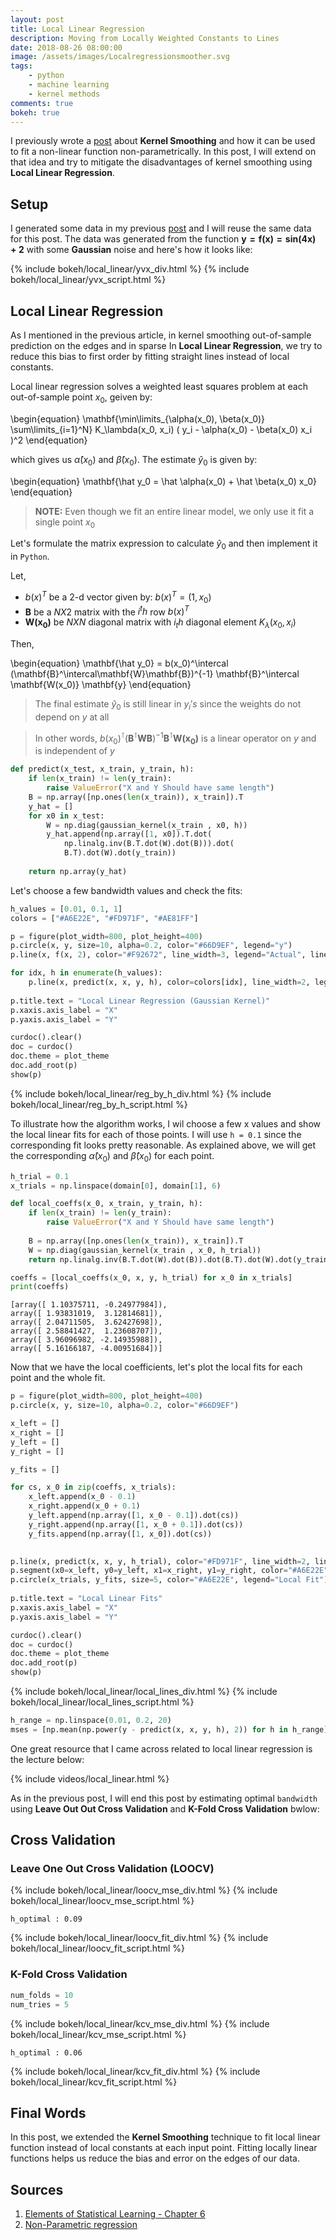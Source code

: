 ```yaml
---
layout: post
title: Local Linear Regression
description: Moving from Locally Weighted Constants to Lines 
date: 2018-08-26 08:00:00
image: /assets/images/Localregressionsmoother.svg
tags:
    - python
    - machine learning
    - kernel methods
comments: true
bokeh: true
---
```


I previously wrote a [post](http://www.sharmakapil.com/2018/08/26/kernel-smoothing.html) about **Kernel Smoothing** and how it can be used to fit a non-linear function non-parametrically. In this post, I will extend on that idea and try to mitigate the disadvantages of kernel smoothing using **Local Linear Regression**. 

## Setup

I generated some data in my previous [post](http://www.sharmakapil.com/2018/08/26/kernel-smoothing.html) and I will reuse the same data for this post. The data was generated from the function $\mathbf{y = f(x) = sin(4x) + 2}$ with some **Gaussian** noise and here's how it looks like:

{% include bokeh/local_linear/yvx_div.html %}
{% include bokeh/local_linear/yvx_script.html %}

## Local Linear Regression

As I mentioned in the previous article, in kernel smoothing out-of-sample prediction on the edges and in sparse In **Local Linear Regression**, we try to reduce this bias to first order by fitting straight lines instead of local constants. 

Local linear regression solves a weighted least squares problem at each out-of-sample point $x_0$, geiven by:

\begin{equation}
\mathbf{\min\limits_{\alpha(x_0), \beta(x_0)} \sum\limits_{i=1}^N} K_\lambda(x_0, x_i) ( y_i - \alpha(x_0) - \beta(x_0) x_i )^2
\end{equation}


which gives us $\hat \alpha(x_0)$ and $\hat \beta(x_0)$. The estimate $\hat y_0$ is given by:

\begin{equation}
\mathbf{\hat y_0 = \hat \alpha(x_0) + \hat \beta(x_0) x_0}
\end{equation}

> **NOTE:** Even though we fit an entire linear model, we only use it fit a single point $x_0$ 

Let's formulate the matrix expression to calculate $\hat y_0$ and then implement it in `Python`.


Let,

- $b(x)^T$ be a 2-d vector given by: $b(x)^T = (1, x_0)$
- $\mathbf{B}$ be a $N X 2$ matrix with the $i^th$ row $b(x)^T$
- $\mathbf{W(x_0)}$ be $N X N$ diagonal matrix with $i_th$ diagonal element $K_\lambda(x_0, x_i)$

Then,

\begin{equation}
\mathbf{\hat y_0} = b(x_0)^\intercal (\mathbf{B}^\intercal\mathbf{W}\mathbf{B})^{-1} \mathbf{B}^\intercal \mathbf{W(x_0)} \mathbf{y} 
\end{equation}

> The final estimate $\hat y_0$ is still linear in $y_i's$ since the weights do not depend on $y$ at all

> In other words, $b(x_0)^\intercal (\mathbf{B}^\intercal\mathbf{W}\mathbf{B})^{-1} \mathbf{B}^\intercal \mathbf{W(x_0)}$ is a linear operator on $y$ and is independent of $y$

```python
def predict(x_test, x_train, y_train, h):
    if len(x_train) != len(y_train):
        raise ValueError("X and Y Should have same length")
    B = np.array([np.ones(len(x_train)), x_train]).T
    y_hat = []
    for x0 in x_test:
        W = np.diag(gaussian_kernel(x_train , x0, h))
        y_hat.append(np.array([1, x0]).T.dot(
            np.linalg.inv(B.T.dot(W).dot(B))).dot(
            B.T).dot(W).dot(y_train))
    
    return np.array(y_hat)
```

Let's choose a few bandwidth values and check the fits:

```python
h_values = [0.01, 0.1, 1]
colors = ["#A6E22E", "#FD971F", "#AE81FF"]
```

```python
p = figure(plot_width=800, plot_height=400)
p.circle(x, y, size=10, alpha=0.2, color="#66D9EF", legend="y")
p.line(x, f(x, 2), color="#F92672", line_width=3, legend="Actual", line_dash="dashed")

for idx, h in enumerate(h_values):
    p.line(x, predict(x, x, y, h), color=colors[idx], line_width=2, legend="y_hat (h={})".format(h))
    
p.title.text = "Local Linear Regression (Gaussian Kernel)"
p.xaxis.axis_label = "X"
p.yaxis.axis_label = "Y"

curdoc().clear()
doc = curdoc()
doc.theme = plot_theme
doc.add_root(p)
show(p)
```

{% include bokeh/local_linear/reg_by_h_div.html %}
{% include bokeh/local_linear/reg_by_h_script.html %} 

To illustrate how the algorithm works, I wil choose a few x values and show the local linear fits for each of those points. I will use `h = 0.1` since the corresponding fit looks pretty reasonable. As explained above, we will get the corresponding $\hat \alpha(x_0)$ and $\hat \beta(x_0)$ for each point.

```python
h_trial = 0.1
x_trials = np.linspace(domain[0], domain[1], 6)

def local_coeffs(x_0, x_train, y_train, h):
    if len(x_train) != len(y_train):
        raise ValueError("X and Y Should have same length")
    
    B = np.array([np.ones(len(x_train)), x_train]).T
    W = np.diag(gaussian_kernel(x_train , x_0, h_trial))
    return np.linalg.inv(B.T.dot(W).dot(B)).dot(B.T).dot(W).dot(y_train)

coeffs = [local_coeffs(x_0, x, y, h_trial) for x_0 in x_trials]
print(coeffs)
```

```
[array([ 1.10375711, -0.24977984]), 
array([ 1.93831019,  3.12814681]), 
array([ 2.04711505,  3.62427698]), 
array([ 2.58841427,  1.23608707]), 
array([ 3.96096982, -2.14935988]), 
array([ 5.16166187, -4.00951684])]
```

Now that we have the local coefficients, let's plot the local fits for each point and the whole fit.

```python
p = figure(plot_width=800, plot_height=400)
p.circle(x, y, size=10, alpha=0.2, color="#66D9EF")

x_left = []
x_right = []
y_left = []
y_right = []

y_fits = []

for cs, x_0 in zip(coeffs, x_trials):
    x_left.append(x_0 - 0.1)
    x_right.append(x_0 + 0.1)
    y_left.append(np.array([1, x_0 - 0.1]).dot(cs))
    y_right.append(np.array([1, x_0 + 0.1]).dot(cs))
    y_fits.append(np.array([1, x_0]).dot(cs))
    

p.line(x, predict(x, x, y, h_trial), color="#FD971F", line_width=2, line_dash="dashed", legend="y_hat")
p.segment(x0=x_left, y0=y_left, x1=x_right, y1=y_right, color="#A6E22E", line_width=1, legend="Local Fit")
p.circle(x_trials, y_fits, size=5, color="#A6E22E", legend="Local Fit")
    
p.title.text = "Local Linear Fits"
p.xaxis.axis_label = "X"
p.yaxis.axis_label = "Y"

curdoc().clear()
doc = curdoc()
doc.theme = plot_theme
doc.add_root(p)
show(p)
```
{% include bokeh/local_linear/local_lines_div.html %}
{% include bokeh/local_linear/local_lines_script.html %}

```python
h_range = np.linspace(0.01, 0.2, 20)
mses = [np.mean(np.power(y - predict(x, x, y, h), 2)) for h in h_range]
```
One great resource that I came across related to local linear regression is the lecture below:

{% include videos/local_linear.html %}

As in the previous post, I will end this post by estimating optimal `bandwidth` using **Leave Out Out Cross Validation** and **K-Fold Cross Validation** bwlow:

## Cross Validation

### Leave One Out Cross Validation (LOOCV)

{% include bokeh/local_linear/loocv_mse_div.html %}
{% include bokeh/local_linear/loocv_mse_script.html %}

```
h_optimal : 0.09
```
{% include bokeh/local_linear/loocv_fit_div.html %}
{% include bokeh/local_linear/loocv_fit_script.html %}

### K-Fold Cross Validation

```python
num_folds = 10
num_tries = 5
```
{% include bokeh/local_linear/kcv_mse_div.html %}
{% include bokeh/local_linear/kcv_mse_script.html %}

```
h_optimal : 0.06
```

{% include bokeh/local_linear/kcv_fit_div.html %}
{% include bokeh/local_linear/kcv_fit_script.html %}

## Final Words

In this post, we extended the **Kernel Smoothing** technique to fit local linear function instead of local constants at each input point. Fitting locally linear functions helps us reduce the bias and error on the edges of our data. 

## Sources

1. [Elements of Statistical Learning - Chapter 6](https://www.amazon.com/Elements-Statistical-Learning-Prediction-Statistics/dp/0387848576)
2. [Non-Parametric regression](https://www.youtube.com/watch?v=e9mN6UH5QIQ)